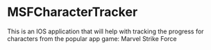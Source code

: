 # MSFCharacterTracker
This is an IOS application that will help with tracking the progress for characters from the popular app game: Marvel Strike Force
